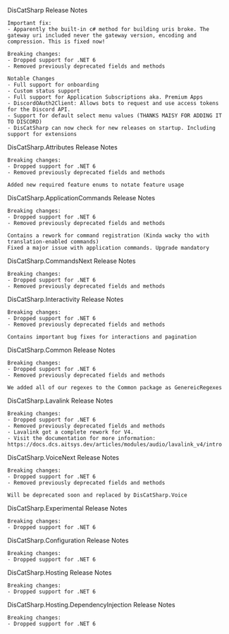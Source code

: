 DisCatSharp Release Notes

	Important fix:
 	- Apparently the built-in c# method for building uris broke. The gateway uri included never the gateway version, encoding and compression. This is fixed now!

    Breaking changes:
    - Dropped support for .NET 6
    - Removed previously deprecated fields and methods

    Notable Changes
    - Full support for onboarding
    - Custom status support
    - Full support for Application Subscriptions aka. Premium Apps
    - DiscordOAuth2Client: Allows bots to request and use access tokens for the Discord API.
    - Support for default select menu values (THANKS MAISY FOR ADDING IT TO DISCORD)
    - DisCatSharp can now check for new releases on startup. Including support for extensions 


DisCatSharp.Attributes Release Notes

    Breaking changes:
    - Dropped support for .NET 6
    - Removed previously deprecated fields and methods

    Added new required feature enums to notate feature usage


DisCatSharp.ApplicationCommands Release Notes

    Breaking changes:
    - Dropped support for .NET 6
    - Removed previously deprecated fields and methods

    Contains a rework for command registration (Kinda wacky tho with translation-enabled commands)
	Fixed a major issue with application commands. Upgrade mandatory


DisCatSharp.CommandsNext Release Notes

    Breaking changes:
    - Dropped support for .NET 6
    - Removed previously deprecated fields and methods


DisCatSharp.Interactivity Release Notes

    Breaking changes:
    - Dropped support for .NET 6
    - Removed previously deprecated fields and methods

    Contains important bug fixes for interactions and pagination

DisCatSharp.Common Release Notes

    Breaking changes:
    - Dropped support for .NET 6
    - Removed previously deprecated fields and methods

    We added all of our regexes to the Common package as GenereicRegexes


DisCatSharp.Lavalink Release Notes

    Breaking changes:
    - Dropped support for .NET 6
    - Removed previously deprecated fields and methods
    - Lavalink got a complete rework for V4.
    - Visit the documentation for more information: https://docs.dcs.aitsys.dev/articles/modules/audio/lavalink_v4/intro


DisCatSharp.VoiceNext Release Notes

    Breaking changes:
    - Dropped support for .NET 6
    - Removed previously deprecated fields and methods

    Will be deprecated soon and replaced by DisCatSharp.Voice


DisCatSharp.Experimental Release Notes

    Breaking changes:
    - Dropped support for .NET 6


DisCatSharp.Configuration Release Notes

    Breaking changes:
    - Dropped support for .NET 6


DisCatSharp.Hosting Release Notes

    Breaking changes:
    - Dropped support for .NET 6


DisCatSharp.Hosting.DependencyInjection Release Notes

    Breaking changes:
    - Dropped support for .NET 6

